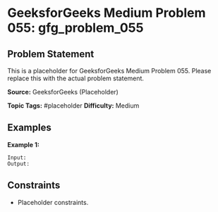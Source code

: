 # GeeksforGeeks Medium Problem 055: gfg_problem_055

## Problem Statement

This is a placeholder for GeeksforGeeks Medium Problem 055.
Please replace this with the actual problem statement.

**Source:** GeeksforGeeks (Placeholder)

**Topic Tags:** #placeholder
**Difficulty:** Medium

## Examples

**Example 1:**

```
Input:
Output:
```

## Constraints

- Placeholder constraints.
